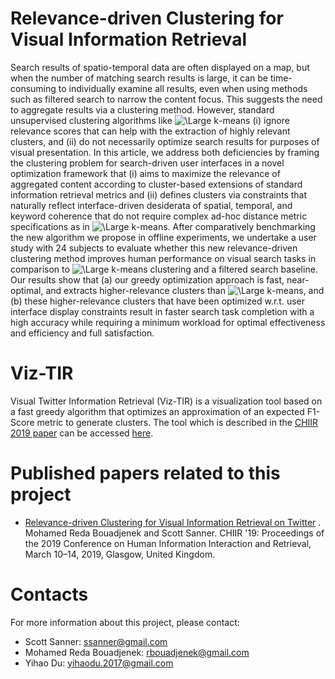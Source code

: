 # Relevance-driven Clustering for Visual Information Retrieval #
Search results of spatio-temporal data are often displayed on a map, but when the number of matching search results is large, it can be time-consuming to individually examine all results, even when using methods such as filtered search to narrow the content focus.  This suggests the need to aggregate results via a clustering method.  However, standard unsupervised clustering algorithms like <img src="https://latex.codecogs.com/svg.latex?\Large&space;k" title="\Large k" />-means (i) ignore relevance scores that can help with the extraction of highly relevant clusters, and (ii) do not necessarily optimize search results for purposes of visual presentation.  In this article, we address both deficiencies by framing the clustering problem for search-driven user interfaces in a novel optimization framework that (i) aims to maximize the relevance of aggregated content according to cluster-based extensions of standard information retrieval metrics and (ii) defines clusters via constraints that naturally reflect interface-driven desiderata of spatial, temporal, and keyword coherence that do not require complex ad-hoc distance metric specifications as in <img src="https://latex.codecogs.com/svg.latex?\Large&space;k" title="\Large k" />-means. After comparatively benchmarking the new algorithm we propose in offline experiments, we undertake a user study with 24 subjects to evaluate whether this new relevance-driven clustering method improves human performance on visual search tasks in comparison to <img src="https://latex.codecogs.com/svg.latex?\Large&space;k" title="\Large k" />-means clustering and a filtered search baseline.  Our results show that (a) our greedy optimization approach is fast, near-optimal, and extracts higher-relevance clusters than <img src="https://latex.codecogs.com/svg.latex?\Large&space;k" title="\Large k" />-means, and (b) these higher-relevance clusters that have been optimized w.r.t. user interface display constraints result in faster search task completion with a high accuracy while requiring a minimum workload for optimal effectiveness and efficiency and full satisfaction.

# Viz-TIR

Visual Twitter Information Retrieval (Viz-TIR) is a visualization tool based on a fast greedy algorithm that optimizes an approximation of an expected F1-Score metric to generate clusters. The tool which is described in the [CHIIR 2019 paper](https://personal-sites.deakin.edu.au/~mohamedb/papers/p349-bouadjenek.pdf) can be accessed [here](http://206.12.91.26:8080/VizTIR/).





# Published papers related to this project

* [Relevance-driven Clustering for Visual Information Retrieval on Twitter](https://personal-sites.deakin.edu.au/~mohamedb/papers/p349-bouadjenek.pdf) . Mohamed Reda Bouadjenek and Scott Sanner. CHIIR '19: Proceedings of the 2019 Conference on Human Information Interaction and Retrieval, March 10–14, 2019, Glasgow, United Kingdom.


# Contacts 
For more information about this project, please contact:
* Scott Sanner: ssanner@gmail.com
* Mohamed Reda Bouadjenek: rbouadjenek@gmail.com
* Yihao Du: yihaodu.2017@gmail.com
